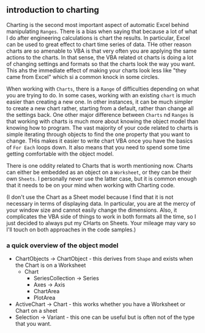 ## introduction to charting

Charting is the second most important aspect of automatic Excel behind manipulating `Ranges`.  There is a bias when saying that because a lot of what I do after engineering calculations is chart the results.  In particular, Excel can be used to great effect to chart time series of data.  THe other reason charts are so amenable to VBA is that very often you are applying the same actions to the charts.  In that sense, the VBA related ot charts is doing a lot of changing settings and formats so that the charts look the way you want. This ahs the immediate effect of making your charts look less like "they came from Excel" which si a common knock in some circles.

When working with `Charts`, there is a `Range` of difficulties depending on what you are trying to do.  In some cases, working with an existing `chart` is much easier than creating a new one.  In other instances, it can be much simpler to create a new chart rather, starting from a default, rather than change all the settings back.  One other major difference between `Charts` nd `Ranges` is that working with charts is much more about knowing the object model than knowing how to program.  The vast majority of your code related to charts is simple iterating through objects to find the one property that you want to change.  THis makes it easier to write chart VBA once you have the basics of `For Each` loops down.  It also means that you need to spend some time getting comfortable with the object model.

There is one oddity related to Charts that is worth mentioning now.  Charts can either be embedded as an object on a `Worksheet`, or they can be their own `Sheets`.  I personally never use the latter case, but it is common enough that it needs to be on your mind when working with Charting code.

(I don't use the Chart as a Sheet model because I find that it is not necessary in terms of displaying data.  In particular, you are at the mercy of your window size and cannot easily change the dimensions.  Also, it complicates the VBA side of things to work in both formats all the time, so I just decided to always put my CHarts on Sheets.  Your mileage may vary so I'll touch on both approaches in the code samples.)

### a quick overview of the object model

* ChartObjects -> ChartObject - this derives from `Shape` and exists when the Chart is on a Worksheet
    * Chart
        * SeriesCollection -> Series
        * Axes -> Axis
        * ChartArea
        * PlotArea
* ActiveChart -> Chart - this works whether you have a Worksheet or Chart on a sheet
* Selection -> Variant - this one can be useful but is often not of the type that you want.
